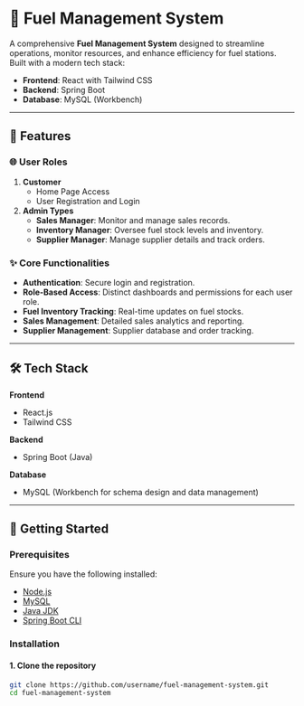 # 🚀 Fuel Management System  

A comprehensive **Fuel Management System** designed to streamline operations, monitor resources, and enhance efficiency for fuel stations. Built with a modern tech stack:  
- **Frontend**: React with Tailwind CSS  
- **Backend**: Spring Boot  
- **Database**: MySQL (Workbench)  

---

## 🌟 Features  

### 🌐 User Roles  
1. **Customer**  
   - Home Page Access  
   - User Registration and Login  
2. **Admin Types**  
   - **Sales Manager**: Monitor and manage sales records.  
   - **Inventory Manager**: Oversee fuel stock levels and inventory.  
   - **Supplier Manager**: Manage supplier details and track orders.  

### ✨ Core Functionalities  
- **Authentication**: Secure login and registration.  
- **Role-Based Access**: Distinct dashboards and permissions for each user role.  
- **Fuel Inventory Tracking**: Real-time updates on fuel stocks.  
- **Sales Management**: Detailed sales analytics and reporting.  
- **Supplier Management**: Supplier database and order tracking.  

---

## 🛠️ Tech Stack  

**Frontend**  
- React.js  
- Tailwind CSS  

**Backend**  
- Spring Boot (Java)  

**Database**  
- MySQL (Workbench for schema design and data management)  

---

## 🚀 Getting Started  

### Prerequisites  
Ensure you have the following installed:  
- [Node.js](https://nodejs.org/)  
- [MySQL](https://dev.mysql.com/downloads/workbench/)  
- [Java JDK](https://www.oracle.com/java/technologies/javase-downloads.html)  
- [Spring Boot CLI](https://docs.spring.io/spring-boot/docs/current/reference/html/getting-started.html)  

### Installation  

#### 1. Clone the repository  
```bash  
git clone https://github.com/username/fuel-management-system.git  
cd fuel-management-system  
